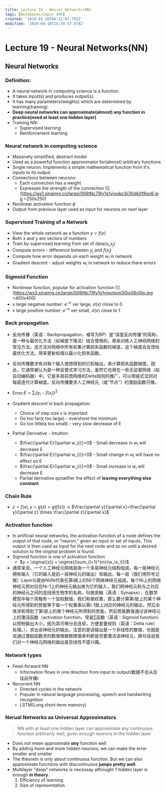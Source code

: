 ```yaml
---
title: Lecture 19 - Neural Networks(NN)
tags: [Notebooks/Cmput 496]
created: '2019-03-26T04:21:07.792Z'
modified: '2019-04-16T15:39:57.978Z'
---
```


# Lecture 19 - Neural Networks(NN)
## Neural Networks
### Definition:
  * A neural network in computing science is a function. 
  * It takes input(s) and produces output(s).
  * It has many parameters(weights) which are determined by learning(training).
  * **Deep neural networks can approximate(almost) any function in practice(need at least one hidden layer)**
  * Training NN:
    * Supervised learning
    * Reinforcement learning

### Neural network in computing science
  * Massively simplified, abstract model
  * Used as a powerful function approximator for(almost) arbitrary functions
  * Single neuron: Implements a simple mathematical function from it's inputs to its output
  * Connections between neurons:
    * Each connection has a weight
    * Expresses the strength of the connection
    ![](https://ws1.sinaimg.cn/large/006tNc79ly1g1yjvoko3ij30dk0f8go6.jpg =250x250)
  * Nonlinear activation function $\phi$
  * Output from previous layer used as input for neurons on next layer

### Supervised Training of a Network
  * View the whole network as a function $y=f(x)$
  * Both x and y are vectors of numbers
  * Train by supervised learning from set of data($x_i$,$x_j$)
  * Compute errors - difference between $y_j$ and $f(x_j)$
  * Compute how error depends on each weight $w_i$ in network
  * Gradient descent - adjust weights $w_i$ in network to reduce there errors

### Sigmoid Function
  * Nonlinear function, popular for activation function
  ![](https://ws3.sinaimg.cn/large/006tNc79ly1g1yjwzjpoij30io08y0to.jpg =400x400)
  * x large negative number: $e^{-x}$ ver large, $\sigma{(x)}$ close to 0
  * x large positive number: $e^{-x}$ ver small, $\sigma{(x)}$ close to 1

### Back propagation
  * 反向传播（英语：Backpropagation，缩写为BP）是“误差反向传播”的简称，是一种与最优化方法（如梯度下降法）结合使用的，用来训练人工神经网络的常见方法。该方法对网络中所有权重计算损失函数的梯度。这个梯度会反馈给最优化方法，用来更新权值以最小化损失函数。

  * 反向传播要求有对每个输入值想得到的已知输出，来计算损失函数梯度。因此，它通常被认为是一种监督式学习方法，虽然它也用在一些无监督网络（如自动编码器）中。它是多层前馈网络的Delta规则的推广，可以用链式法则对每层迭代计算梯度。反向传播要求人工神经元（或“节点”）的激励函数可微。

  * Error:$E=\sum_{i}\left(y_{i}-f\left(x_{i}\right)\right)^{2}$

  * Gradient descent in back propagation:
    * Choice of step size $\epsilon$ is important
    * Go too far($\epsilon$ too large) - overshoot the minimum
    * Go too little($\epsilon$ too small) - very slow decrease of E
  * Partial Derivative - Intuition
    * $\frac{\partial E}{\partial w_{i}}>0$ - Small decrease in $w_i$ will decrease E
    * $\frac{\partial E}{\partial w_{i}}=0$ - Small change in $w_i$ will have no effect on E
    * $\frac{\partial E}{\partial w_{i}}<0$ - Small increase in $w_i$ will decrease E
    * Partial derivative qunatifier the effect of **leaving everything else constant**

### Chain Rule
  * $z=f(x), y=g(z)=g(f(x))$ -> $\frac{\partial y}{\partial x}=\frac{\partial y}{\partial z} \times \frac{\partial z}{\partial x}$


### Activation function
  * In artificial neural networks, the activation function of a node defines the output of that node, or "neuron," given an input or set of inputs. This output is then used as input for the next node and so on until a desired solution to the original problem is found.
  * Sigmoid function is one of activation function
    * $y = \sigma{(z)} = \sigma{(\sum_{i=1}^{m}{w_ix_i})}$
  * 通常来说，一个人工神经元网络是由一个多层神经元结构组成，每一层神经元拥有输入（它的输入是前一层神经元的输出）和输出，每一层（我们用符号记做）Layer(i)是由Ni(Ni代表在第i层上的N)个网络神经元组成，每个Ni上的网络神经元把对应在Ni-1上的神经元输出做为它的输入，我们把神经元和与之对应的神经元之间的连线用生物学的名称，叫做突触（英语：Synapse），在数学模型中每个突触有一个加权数值，我们称做权重，那么要计算第i层上的某个神经元所得到的势能等于每一个权重乘以第i-1层上对应的神经元的输出，然后全体求和得到了第i层上的某个神经元所得到的势能，然后势能数值通过该神经元上的激活函数（activation function，常是∑函数（英语：Sigmoid function）以控制输出大小，因为其可微分且连续，方便差量规则（英语：Delta rule）处理。），求出该神经元的输出，注意的是该输出是一个非线性的数值，也就是说通过激励函数求的数值根据极限值来判断是否要激活该神经元，换句话说我们对一个神经元网络的输出是否线性不感兴趣。


### Network types
  * Feed-forward NN
    * Information flows in one direction from input to output(数据不会从后往前传播)
  * Recurrent NN
    * Directed cycles in the network
    * Popular in natural language processing, speech and handwriting recognition
    * LSTM(Long short-term memory) 

### Nerual Networks as Universal Approximators
> NN with at least one hidden layer can approximate any continuous function arbitrarily well, given enough neurons in the hidden layer

  * Does not mean approximate **_any_** function well
  * By adding more and more hidden neurons, we can make the error smaller and smaller
  * The theorem is only about continuous function. But we can also approximate functions with discontinuous **jumps pretty well**.
  * Multilayer "deep" networks is necessay althought 1 hidden layer is enough **in theory**.
    1. Efficiency of learning
    2. Size of representation
    


  
  


